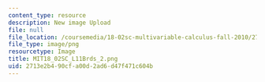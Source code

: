 ```yaml
---
content_type: resource
description: New image Upload
file: null
file_location: /coursemedia/18-02sc-multivariable-calculus-fall-2010/2713e2b490cfa00d2ad6d47f471c604b_MIT18_02SC_L11Brds_2.png
file_type: image/png
resourcetype: Image
title: MIT18_02SC_L11Brds_2.png
uid: 2713e2b4-90cf-a00d-2ad6-d47f471c604b
---
```

